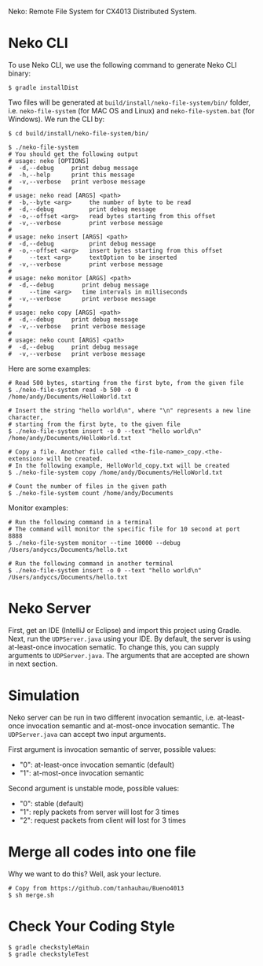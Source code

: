 Neko: Remote File System for CX4013 Distributed System.

# Neko CLI

To use Neko CLI, we use the following command to generate Neko CLI binary:

```Shell
$ gradle installDist
```

Two files will be generated at `build/install/neko-file-system/bin/` folder, i.e. `neko-file-system` (for MAC OS
and Linux) and `neko-file-system.bat` (for Windows). We run the CLI by:

```Shell
$ cd build/install/neko-file-system/bin/

$ ./neko-file-system
# You should get the following output
# usage: neko [OPTIONS]
#  -d,--debug     print debug message
#  -h,--help      print this message
#  -v,--verbose   print verbose message
# 
# usage: neko read [ARGS] <path>
#  -b,--byte <arg>     the number of byte to be read
#  -d,--debug          print debug message
#  -o,--offset <arg>   read bytes starting from this offset
#  -v,--verbose        print verbose message
# 
# usage: neko insert [ARGS] <path>
#  -d,--debug          print debug message
#  -o,--offset <arg>   insert bytes starting from this offset
#     --text <arg>     textOption to be inserted
#  -v,--verbose        print verbose message
# 
# usage: neko monitor [ARGS] <path>
#  -d,--debug        print debug message
#     --time <arg>   time intervals in milliseconds
#  -v,--verbose      print verbose message
# 
# usage: neko copy [ARGS] <path>
#  -d,--debug     print debug message
#  -v,--verbose   print verbose message
# 
# usage: neko count [ARGS] <path>
#  -d,--debug     print debug message
#  -v,--verbose   print verbose message
```

Here are some examples:

```Shell
# Read 500 bytes, starting from the first byte, from the given file
$ ./neko-file-system read -b 500 -o 0 /home/andy/Documents/HelloWorld.txt

# Insert the string "hello world\n", where "\n" represents a new line character,
# starting from the first byte, to the given file
$ ./neko-file-system insert -o 0 --text "hello world\n" /home/andy/Documents/HelloWorld.txt

# Copy a file. Another file called <the-file-name>_copy.<the-extension> will be created.
# In the following example, HelloWorld_copy.txt will be created
$ ./neko-file-system copy /home/andy/Documents/HelloWorld.txt

# Count the number of files in the given path
$ ./neko-file-system count /home/andy/Documents
```

Monitor examples:

```Shell
# Run the following command in a terminal
# The command will monitor the specific file for 10 second at port 8888
$ ./neko-file-system monitor --time 10000 --debug /Users/andyccs/Documents/hello.txt

# Run the following command in another terminal
$ ./neko-file-system insert -o 0 --text "hello world\n" /Users/andyccs/Documents/hello.txt
```

# Neko Server

First, get an IDE (IntelliJ or Eclipse) and import this project using Gradle. Next, run the `UDPServer.java` using your IDE. By default, the server is using at-least-once invocation sematic. To change this, you can supply arguments to `UDPServer.java`. The arguments that are accepted are shown in next section.

# Simulation

Neko server can be run in two different invocation semantic, i.e. at-least-once invocation semantic and at-most-once invocation semantic. The `UDPServer.java` can accept two input arguments.

First argument is invocation semantic of server, possible values:

- "0": at-least-once invocation semantic (default)
- "1": at-most-once invocation semantic

Second argument is unstable mode, possible values:

- "0": stable (default)
- "1": reply packets from server will lost for 3 times
- "2": request packets from client will lost for 3 times

# Merge all codes into one file

Why we want to do this? Well, ask your lecture.

```Shell
# Copy from https://github.com/tanhauhau/Bueno4013
$ sh merge.sh
```

# Check Your Coding Style

```Shell
$ gradle checkstyleMain
$ gradle checkstyleTest
```
